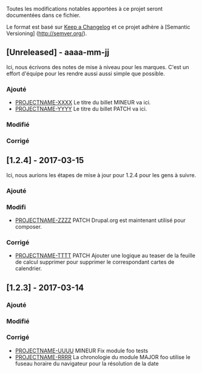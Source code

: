 
Toutes les modifications notables apportées à ce projet seront documentées dans ce fichier.
 
Le format est basé sur [Keep a Changelog](http://keepachangelog.com/)
et ce projet adhère à [Semantic Versioning] (http://semver.org/).
 
## [Unreleased] - aaaa-mm-jj
 
Ici, nous écrivons des notes de mise à niveau pour les marques. C'est un effort d'équipe pour les rendre aussi
aussi simple que possible.
 
### Ajouté
- [PROJECTNAME-XXXX](http://tickets.projectname.com/browse/PROJECTNAME-XXXX)
  Le titre du billet MINEUR va ici.
- [PROJECTNAME-YYYY](http://tickets.projectname.com/browse/PROJECTNAME-YYYY)
  Le titre du billet PATCH va ici.
 
### Modifié
 
### Corrigé
 
## [1.2.4] - 2017-03-15
  
Ici, nous aurions les étapes de mise à jour pour 1.2.4 pour les gens à suivre.
 
### Ajouté
 
### Modifi
  
- [PROJECTNAME-ZZZZ](http://tickets.projectname.com/browse/PROJECTNAME-ZZZZ)
  PATCH Drupal.org est maintenant utilisé pour composer.
 
### Corrigé
 
- [PROJECTNAME-TTTT](http://tickets.projectname.com/browse/PROJECTNAME-TTTT)
  PATCH Ajouter une logique au teaser de la feuille de calcul supprimer pour supprimer le correspondant
  cartes de calendrier.
 
## [1.2.3] - 2017-03-14
 
### Ajouté
   
### Modifié
 
### Corrigé
 
- [PROJECTNAME-UUUU](http://tickets.projectname.com/browse/PROJECTNAME-UUUU)
  MINEUR Fix module foo tests
- [PROJECTNAME-RRRR](http://tickets.projectname.com/browse/PROJECTNAME-RRRR)
  La chronologie du module MAJOR foo utilise le fuseau horaire du navigateur pour la résolution de la date
